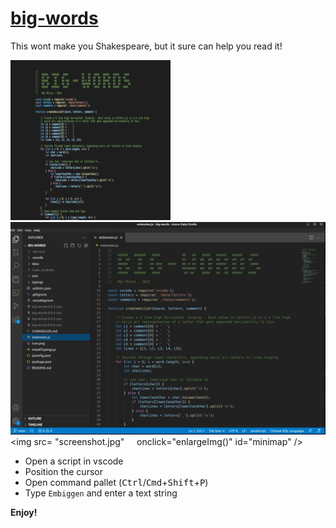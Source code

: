 # [big-words](https://github.com/elmat0/big-words.git)

This wont make you Shakespeare, but it sure can help you read it!

![minimap](https://github.com/elmat0/big-words/blob/main/icon.png?raw=true)
![minimap](screenshot.jpg)
<img src=
  "screenshot.jpg"
     onclick="enlargeImg()" id="minimap" />

* Open a script in vscode 
* Position the cursor 
* Open command pallet (<kbd>Ctrl</kbd>/<kbd>Cmd</kbd>+<kbd>Shift</kbd>+<kbd>P</kbd>)
* Type `Embiggen` and enter a text string

**Enjoy!**

